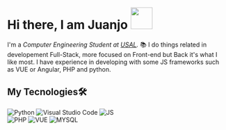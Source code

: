 
# Hi there, I am Juanjo <img src="https://external-content.duckduckgo.com/iu/?u=https%3A%2F%2Fmedia1.tenor.com%2Fimages%2Fb67173b98dd2925991a8d547238404f1%2Ftenor.gif%3Fitemid%3D17357329&f=1&nofb=1" width="50">

I'm a *Computer Engineering Student at [USAL](https://usal.es/).* 📚
I do things related in developement Full-Stack, more focused on Front-end but Back it's what I like most. I have experience in developing with some JS frameworks such as VUE or Angular, PHP and python.
## My Tecnologies🛠️ 

![Python](https://img.shields.io/badge/python-3670A0?style=for-the-badge&logo=python&logoColor=ffdd54) ![Visual Studio Code](https://img.shields.io/badge/VS%20Code-0078d7.svg?style=for-the-badge&logo=visual-studio-code&logoColor=white) ![JS](https://camo.githubusercontent.com/1a54363b5053ecb5686f5d86f851915c9e32c5ab91c2724622099fd78f15e2a0/68747470733a2f2f696d672e736869656c64732e696f2f62616467652f4a6176615363726970742d4637444631453f267374796c653d666f722d7468652d6261646765266c6f676f3d6a617661736372697074266c6f676f436f6c6f723d7768697465) 
<br>
![PHP](https://camo.githubusercontent.com/5ab5a57ff3f501ec1b9d07cc4399bf4d8eadad2da85e70e0f94ab4ebca912c48/68747470733a2f2f696d672e736869656c64732e696f2f62616467652f5048502d3737374242343f267374796c653d666f722d7468652d6261646765266c6f676f3d504850266c6f676f436f6c6f723d7768697465) 
![VUE](https://camo.githubusercontent.com/e3154de89865111124e15b6a9073a4ad4475583aa6ac68705d1592eba0a8ab0e/68747470733a2f2f696d672e736869656c64732e696f2f62616467652f7675656a732532302d2532333335343935652e7376673f267374796c653d666f722d7468652d6261646765266c6f676f3d7675652e6a73266c6f676f436f6c6f723d253233344643303844) 
![MYSQL](https://camo.githubusercontent.com/20f8a4f1e9c33b1cffb1968cda82ced5b6cd5d6c5a09865eab911724b1917d76/68747470733a2f2f696d672e736869656c64732e696f2f62616467652f6d7973716c2d2532333030662e7376673f267374796c653d666f722d7468652d6261646765266c6f676f3d6d7973716c266c6f676f436f6c6f723d7768697465)